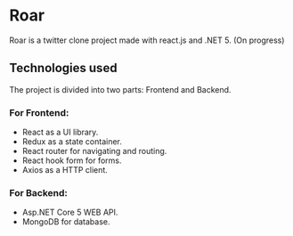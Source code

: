 # Roar
Roar is a twitter clone project made with react.js and .NET 5. (On progress)

## Technologies used
The project is divided into two parts: Frontend and Backend.
### For Frontend:
- React as a UI library.
- Redux as a state container.
- React router for navigating and routing.
- React hook form for forms.
- Axios as a HTTP client.
### For Backend:
- Asp.NET Core 5 WEB API.
- MongoDB for database.
